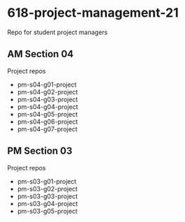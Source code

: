 # 618-project-management-21
Repo for student project managers

## AM Section 04

Project repos

- pm-s04-g01-project
- pm-s04-g02-project
- pm-s04-g03-project
- pm-s04-g04-project
- pm-s04-g05-project
- pm-s04-g06-project
- pm-s04-g07-project

## PM Section 03

Project repos

- pm-s03-g01-project
- pm-s03-g02-project
- pm-s03-g03-project
- pm-s03-g04-project
- pm-s03-g05-project
